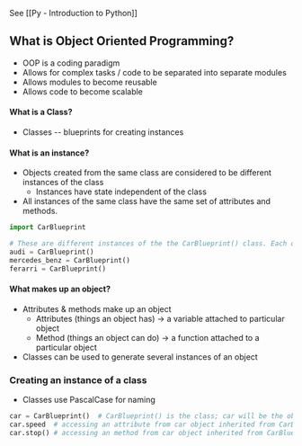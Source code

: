 See [[Py - Introduction to Python]]

## What is Object Oriented Programming?
* OOP is a coding paradigm
* Allows for complex tasks / code to be separated into separate modules
* Allows modules to become reusable
* Allows code to become scalable

#### What is a Class?
* Classes -- blueprints for creating instances
#### What is an instance?
*  Objects created from the same class are considered to be different instances of the class
	* Instances have state independent of the class
* All instances of the same class have the same set of attributes and methods.
```Python
import CarBlueprint

# These are different instances of the the CarBlueprint() class. Each one of these could have their own state
audi = CarBlueprint()
mercedes_benz = CarBlueprint() 
ferarri = CarBlueprint()
```

#### What makes up an object?
* Attributes & methods make up an object
	* Attributes (things an object has) -> a variable attached to particular object
	* Method (things an object can do) -> a function attached to a particular object
* Classes can be used to generate several instances of an object

### Creating an instance of a class
* Classes use PascalCase for naming
```Python
car = CarBlueprint()  # CarBlueprint() is the class; car will be the object modeled after the class
car.speed  # accessing an attribute from car object inherited from CarBlueprint()
car.stop() # accessing an method from car object inherited from CarBlueprint()
```


